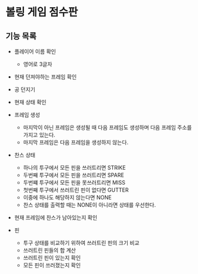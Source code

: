 # 볼링 게임 점수판

## 기능 목록

- 플레이어 이름 확인
  - 영어로 3글자

- 현재 던져야하는 프레임 확인
- 공 던지기
- 현재 상태 확인

- 프레임 생성
  - 마지막이 아닌 프레임은 생성될 때 다음 프레임도 생성하며 다음 프레임 주소를 가지고 있는다.
  - 마지막 프레임은 다음 프레임을 생성하지 않는다.

- 찬스 상태
  - 하나의 투구에서 모든 핀을 쓰러트리면 STRIKE
  - 두번째 투구에서 모든 핀을 쓰러트리면 SPARE
  - 두번쨰 투구에서 모든 핀을 못쓰러트리면 MISS
  - 첫번째 투구에서 쓰러트린 핀이 없다면 GUTTER
  - 이중에 하나도 해당하지 않는다면 NONE
  - 찬스 상태를 출력할 때는 NONE이 아니라면 상태를 우선한다.

- 현재 프레임에 찬스가 남아있는지 확인

- 핀
  - 투구 상태를 비교하기 위하여 쓰러트린 핀의 크기 비교
  - 쓰러트린 핀들의 합 계산
  - 쓰러트린 핀이 있는지 확인
  - 모든 핀이 쓰러졌는지 확인

